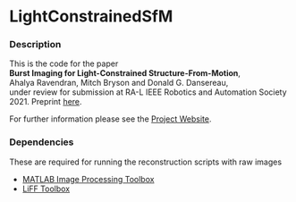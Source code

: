 # LightConstrainedSfM

### Description
This is the code for the paper   
**Burst Imaging for Light-Constrained Structure-From-Motion**,  
Ahalya Ravendran, Mitch Bryson and Donald G. Dansereau,   
under review for submission at RA-L IEEE Robotics and Automation Society 2021. Preprint [here](https://arxiv.org/abs/xxxx.xxxxx).  

For further information please see the [Project Website](https://roboticimaging.org/Projects/BurstSfM).

### Dependencies
These are required for running the reconstruction scripts with raw images
- [MATLAB Image Processing Toolbox](https://au.mathworks.com/products/image.html)  
- [LiFF Toolbox](https://github.com/doda42/LiFF)  
